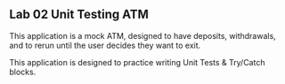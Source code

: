 ## Lab 02 Unit Testing ATM

This application is a mock ATM, designed to have deposits, withdrawals, and to rerun until the user decides they want to exit. 

This application is designed to practice writing Unit Tests & Try/Catch blocks. 